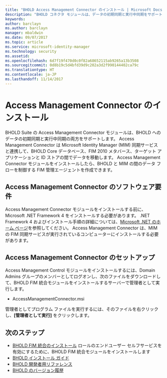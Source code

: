 ```yaml
---
title: "BHOLD Access Management Connector のインストール | Microsoft Docs"
description: "BHOLD コネクタ モジュールは、データの初期同期と実行中同期をサポートします"
keywords: 
author: barclayn
ms.author: barclayn
manager: mbaldwin
ms.date: 09/07/2017
ms.topic: article
ms.service: microsoft-identity-manager
ms.technology: security
ms.assetid: 
ms.openlocfilehash: 6d7f19f470d0c0f82a68652115ab9265a13b3508
ms.sourcegitcommit: 0d8b19c5d4bfd39d9c202a3d2f990144402ca79c
ms.translationtype: HT
ms.contentlocale: ja-JP
ms.lasthandoff: 11/14/2017
---
```

# <a name="access-management-connector-installation"></a>Access Management Connector のインストール

BHOLD Suite の Access Management Connector モジュールは、BHOLD へのデータの初期同期と実行中同期の両方をサポートします。 Access Management Connector は Microsoft Identity Manager (MIM) 同期サービスと連携して、BHOLD Core データベース、FIM 2010 メタバース、ターゲット アプリケーションと ID ストアの間でデータを移動します。 Access Management Connector モジュールをインストールしたら、BHOLD と MIM の間のデータ フローを制御する FIM 管理エージェントを作成できます。

## <a name="access-management-connector-software-requirements"></a>Access Management Connector のソフトウェア要件

Access Management Connector モジュールをインストールする前に、Microsoft .NET Framework 4 をインストールする必要があります。 .NET Framework 4 およびインストール手順の詳細については、[Microsoft .NET のホーム ページ](http://www.microsoft.com/net)を参照してください。
Access Management Connector は、MIM の FIM 同期サービスが実行されているコンピューターにインストールする必要があります。

## <a name="access-management-connector-setup"></a>Access Management Connector のセットアップ

Access Management Control モジュールをインストールするには、Domain Admins グループのメンバーとしてログオンし、次のファイルをダウンロードして、BHOLD FIM 統合モジュールをインストールするサーバーで管理者として実行します。

- AccessManagementConnector.msi

管理者としてプログラム ファイルを実行するには、そのファイルを右クリックし、**[管理者として実行]** をクリックします。

## <a name="next-steps"></a>次のステップ

- [BHOLD FIM 統合のインストール](https://technet.microsoft.com/library/jj134093(v=ws.10).aspx) ロールのエンドユーザー セルフサービスを有効にするために、BHOLD FIM 統合モジュールをインストールします
- [BHOLD インストール ガイド](bhold-installation-guide.md)
- [BHOLD 開発者用リファレンス](../reference/mim2016-bhold-developer-reference.md)
- [BHOLD のバージョン履歴](../reference/version-bhold-history.md)